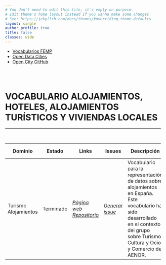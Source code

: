 ```yaml
---
# You don't need to edit this file, it's empty on purpose.
# Edit theme's home layout instead if you wanna make some changes
# See: https://jekyllrb.com/docs/themes/#overriding-theme-defaults
layout: single
author_profile: true 
title: false
classes: wide
---
```



<head>
<link href="stylesheet.css" rel="stylesheet"/>
  
  <nav class="style-4">
<ul class="menu-4">
	<li class="current"><a href="https://fempcatalogo.github.io/FEMPTFG/" data-hover="Vocabularios FEMP">Vocabularios FEMP</a></li>
	<li class="left"><a href="http://vocab.linkeddata.es/datosabiertos/" data-hover="Open Data Cities">Open Data Cities</a></li>
	<li class="left"><a href="https://github.com/opencitydata/" data-hover="Open City GitHub">Open City GitHub</a></li>
</ul>
	</nav>
	<br><br>
  
</head>

<div id="bodyid">
<link href="stylesheet.css" rel="stylesheet"/>

<h1> VOCABULARIO ALOJAMIENTOS, HOTELES, ALOJAMIENTOS TURÍSTICOS Y VIVIENDAS LOCALES </h1>
</div>
  
---

&nbsp;
 

  
  
| Dominio |  Estado  |   Links   |   Issues   |   Descripción   |  Fecha Publicación |   Prefijo   | Formatos |   Liciencia | Idiomas   | 
| -------- | -------- | --------- | ---------- | --------------- | -------- | --------- | -------- | --------- | ---------- | 
| Turismo   Alojamientos | Terminado | *[Página web](http://vocab.linkeddata.es/datosabiertos/def/turismo/alojamiento/index-en.html)* *[Repositorio](https://github.com/opencitydata/turismo-alojamiento)*  |  *[Generar issue](https://github.com/opencitydata/turismo-alojamiento/issues)*   |  Vocabulario para la representación de datos sobre alojamientos en España. Este vocabulario ha sido desarrollado en el contexto del grupo sobre Turismo, Cultura y Ocio, y Comercio de AENOR.  | 16/06/19 | esaloj | rdf+xml   html   turtle | CC-BY  | es  |
 
 
  

&nbsp;

